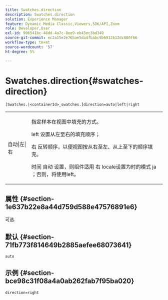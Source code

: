 ```yaml
---
title: Swatches.direction
description: Swatches.direction
solution: Experience Manager
feature: Dynamic Media Classic,Viewers,SDK/API,Zoom
role: Developer,User
exl-id: 906541bc-46dd-4a7c-8ee9-eb45ec3bd340
source-git-commit: ec2a15e2e76bae5da4fbabc9b6912b12dc080f66
workflow-type: tm+mt
source-wordcount: '57'
ht-degree: 5%

---
```


# Swatches.direction{#swatches-direction}

`[Swatches.|<containerId>_swatches.]direction=auto|left|right`

<table id="table_B4B930A32C0742F4932BF071B9EEA9F4"> 
 <tbody> 
  <tr> 
   <td> <p> <span class="codeph"> 自动|左|右 </span> </p> </td> 
   <td> <p> 指定样本在视图中填充的方式。 </p> <p> <span class="codeph"> left </span> 设置从左至右的填充顺序； </p> <p> <span class="codeph"> 右 </span> 反转顺序，以便视图按从右至左、从上至下的顺序填充。 </p> <p>时间 <span class="codeph"> 自动 </span> 设置，则组件适用 <span class="codeph"> 右 </span> locale设置为时的模式 <span class="codeph"> ja </span>；否则，将使用left。 </p> </td> 
  </tr> 
 </tbody> 
</table>

## 属性 {#section-1e637b22e8a44d759d588e47576891e6}

可选.

## 默认 {#section-71fb773f814649b2885aefee68073641}

`auto`

## 示例 {#section-bce98c31f08a4a0ab262fab7f95ba020}

`direction=right`
